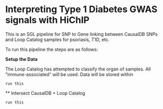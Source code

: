 # Interpreting Type 1 Diabetes GWAS signals with HiChIP

This is an SGL pipeline for SNP to Gene linking between CausalDB SNPs and Loop Catalog samples 
for psoriasis, T1D, etc. 

To run this pipeline the steps are as follows:

**Setup the Data**

The Loop Catalog has attempted to classify the organ of samples. All "immune-associated" will be used. Data will be stored within

```
run this
```

** Intersect CausalDB + Loop Catalog

```
run this
```